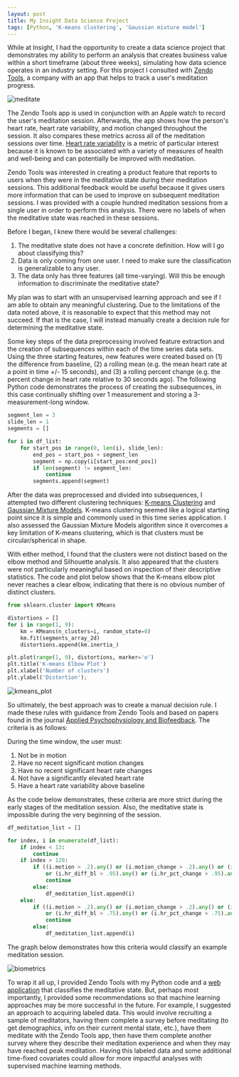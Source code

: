 ```yaml
---
layout: post
title: My Insight Data Science Project
tags: [Python, 'K-means clustering', 'Gaussian mixture model']
---
```


While at Insight, I had the opportunity to create a data science project that demonstrates my ability to perform an analysis that creates business value within a short timeframe (about three weeks), simulating how data science operates in an industry setting. For this project I consulted with [Zendo Tools](http://zendo.tools/), a company with an app that helps to track a user's meditation progress. 

![meditate](https://github.com/pcbrendel/pcbrendel.github.io/blob/master/_posts/meditate.png?raw=true "meditate")

The Zendo Tools app is used in conjunction with an Apple watch to record the user's meditation session. Afterwards, the app shows how the person's heart rate, heart rate variability, and motion changed throughout the session. It also compares these metrics across all of the meditation sessions over time. [Heart rate variability](http://zendo.tools/research) is a metric of particular interest because it is known to be associated with a variety of measures of health and well-being and can potentially be improved with meditation.

Zendo Tools was interested in creating a product feature that reports to users when they were in the meditative state during their meditation sessions. This additional feedback would be useful because it gives users more information that can be used to improve on subsequent meditation sessions. I was provided with a couple hundred meditation sessions from a single user in order to perform this analysis. There were no labels of when the meditative state was reached in these sessions.

Before I began, I knew there would be several challenges:
1. The meditative state does not have a concrete definition. How will I go about classifying this?
2. Data is only coming from one user. I need to make sure the classification is generalizable to any user.
3. The data only has three features (all time-varying). Will this be enough information to discriminate the meditative state?

My plan was to start with an unsupervised learning approach and see if I am able to obtain any meaningful clustering. Due to the limitations of the data noted above, it is reasonable to expect that this method may not succeed. If that is the case, I will instead manually create a decision rule for determining the meditative state.

Some key steps of the data preprocessing involved feature extraction and the creation of subsequences within each of the time series data sets. Using the three starting features, new features were created based on (1) the difference from baseline, (2) a rolling mean (e.g. the mean heart rate at a point in time +/- 15 seconds), and (3) a rolling percent change (e.g. the percent change in heart rate relative to 30 seconds ago). The following Python code demonstrates the process of creating the subsequences, in this case continually shifting over 1 measurement and storing a 3-measurement-long window.

```python
segment_len = 3
slide_len = 1
segments = []

for i in df_list:
    for start_pos in range(0, len(i), slide_len):
        end_pos = start_pos + segment_len
        segment = np.copy(i[start_pos:end_pos])
        if len(segment) != segment_len:
            continue
        segments.append(segment)
```
After the data was preprocessed and divided into subsequences, I attempted two different clustering techniques: [K-means Clustering](https://towardsdatascience.com/understanding-k-means-clustering-in-machine-learning-6a6e67336aa1) and [Gaussian Mixture Models](https://towardsdatascience.com/gaussian-mixture-models-explained-6986aaf5a95). K-means clustering seemed like a logical starting point since it is simple and commonly used in this time series application. I also assessed the Gaussian Mixture Models algorithm since it overcomes a key limitation of K-means clustering, which is that clusters must be circular/spherical in shape.

With either method, I found that the clusters were not distinct based on the elbow method and Silhouette analysis. It also appeared that the clusters were not particularly meaningful based on inspection of their descriptive statistics. The code and plot below shows that the K-means elbow plot never reaches a clear elbow, indicating that there is no obvious number of distinct clusters.

```python
from sklearn.cluster import KMeans

distortions = []
for i in range(1, 9):
    km = KMeans(n_clusters=i, random_state=0)
    km.fit(segments_array_2d)
    distortions.append(km.inertia_)

plt.plot(range(1, 9), distortions, marker='o')
plt.title('K-means Elbow Plot')
plt.xlabel('Number of clusters')
plt.ylabel('Distortion');
```
![kmeans_plot](https://github.com/pcbrendel/pcbrendel.github.io/blob/master/_posts/kmeans_plot.png?raw=true "kmeans_plot")

So ultimately, the best approach was to create a manual decision rule. I made these rules with guidance from Zendo Tools and based on papers found in the journal [Applied Psychophysiology and Biofeedback](https://link.springer.com/journal/10484). The criteria is as follows: 

During the time window, the user must:
1. Not be in motion
2. Have no recent significant motion changes
3. Have no recent significant heart rate changes
4. Not have a significantly elevated heart rate
5. Have a heart rate variability above baseline

As the code below demonstrates, these criteria are more strict during the early stages of the meditation session. Also, the meditative state is impossible during the very beginning of the session.

```python
df_meditation_list = []

for index, i in enumerate(df_list):
    if index < 13:
        continue
    if index > 120:
        if ((i.motion > .2).any() or (i.motion_change > .2).any() or (i.sdnn_diff_bl < 0).any() 
            or (i.hr_diff_bl > .95).any() or (i.hr_pct_change > .95).any() or (i.hr_pct_change < .05).any()):
            continue
        else:
            df_meditation_list.append(i)
    else:
        if ((i.motion > .2).any() or (i.motion_change > .2).any() or (i.sdnn_diff_bl < 10).any() 
            or (i.hr_diff_bl > .75).any() or (i.hr_pct_change > .75).any() or (i.hr_pct_change < .25).any()):
            continue
        else:
            df_meditation_list.append(i)
```

The graph below demonstrates how this criteria would classify an example meditation session.

![biometrics](https://github.com/pcbrendel/pcbrendel.github.io/blob/master/_posts/biometrics.png?raw=true "biometrics")

To wrap it all up, I provided Zendo Tools with my Python code and a [web application](https://zendo-analyzer.herokuapp.com/) that classifies the meditative state. But, perhaps most importantly, I provided some recommendations so that machine learning approaches may be more successful in the future. For example, I suggested an approach to acquiring labeled data. This would involve recruiting a sample of meditators, having them complete a survey before meditating (to get demographics, info on their current mental state, etc.), have them meditate with the Zendo Tools app, then have them complete another survey where they describe their meditation experience and when they may have reached peak meditation. Having this labeled data and some additional time-fixed covariates could allow for more impactful analyses with supervised machine learning methods. 
